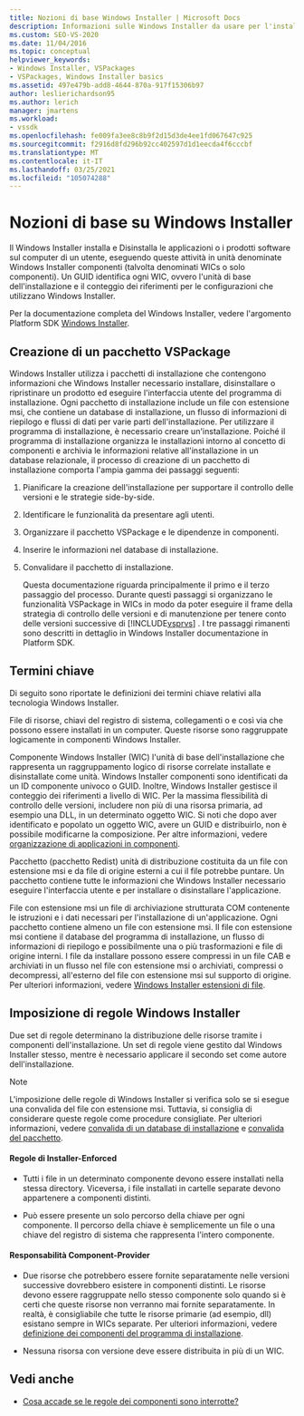 ```yaml
---
title: Nozioni di base Windows Installer | Microsoft Docs
description: Informazioni sulle Windows Installer da usare per l'installazione di un pacchetto VSPackage, inclusa l'organizzazione delle funzionalità VSPackage in componenti Windows Installer.
ms.custom: SEO-VS-2020
ms.date: 11/04/2016
ms.topic: conceptual
helpviewer_keywords:
- Windows Installer, VSPackages
- VSPackages, Windows Installer basics
ms.assetid: 497e479b-add8-4644-870a-917f15306b97
author: leslierichardson95
ms.author: lerich
manager: jmartens
ms.workload:
- vssdk
ms.openlocfilehash: fe009fa3ee8c8b9f2d15d3de4ee1fd067647c925
ms.sourcegitcommit: f2916d8fd296b92cc402597d1d1eecda4f6cccbf
ms.translationtype: MT
ms.contentlocale: it-IT
ms.lasthandoff: 03/25/2021
ms.locfileid: "105074288"
---
```

# <a name="windows-installer-basics"></a>Nozioni di base su Windows Installer
Il Windows Installer installa e Disinstalla le applicazioni o i prodotti software sul computer di un utente, eseguendo queste attività in unità denominate Windows Installer componenti (talvolta denominati WICs o solo componenti). Un GUID identifica ogni WIC, ovvero l'unità di base dell'installazione e il conteggio dei riferimenti per le configurazioni che utilizzano Windows Installer.

 Per la documentazione completa del Windows Installer, vedere l'argomento Platform SDK [Windows Installer](/previous-versions/2kt85ked(v=vs.120)).

## <a name="authoring-a-vspackage"></a>Creazione di un pacchetto VSPackage
 Windows Installer utilizza i pacchetti di installazione che contengono informazioni che Windows Installer necessario installare, disinstallare o ripristinare un prodotto ed eseguire l'interfaccia utente del programma di installazione. Ogni pacchetto di installazione include un file con estensione msi, che contiene un database di installazione, un flusso di informazioni di riepilogo e flussi di dati per varie parti dell'installazione. Per utilizzare il programma di installazione, è necessario creare un'installazione. Poiché il programma di installazione organizza le installazioni intorno al concetto di componenti e archivia le informazioni relative all'installazione in un database relazionale, il processo di creazione di un pacchetto di installazione comporta l'ampia gamma dei passaggi seguenti:

1. Pianificare la creazione dell'installazione per supportare il controllo delle versioni e le strategie side-by-side.

2. Identificare le funzionalità da presentare agli utenti.

3. Organizzare il pacchetto VSPackage e le dipendenze in componenti.

4. Inserire le informazioni nel database di installazione.

5. Convalidare il pacchetto di installazione.

   Questa documentazione riguarda principalmente il primo e il terzo passaggio del processo. Durante questi passaggi si organizzano le funzionalità VSPackage in WICs in modo da poter eseguire il frame della strategia di controllo delle versioni e di manutenzione per tenere conto delle versioni successive di [!INCLUDE[vsprvs](../../code-quality/includes/vsprvs_md.md)] . I tre passaggi rimanenti sono descritti in dettaglio in Windows Installer documentazione in Platform SDK.

## <a name="key-terms"></a>Termini chiave
 Di seguito sono riportate le definizioni dei termini chiave relativi alla tecnologia Windows Installer.

 File di risorse, chiavi del registro di sistema, collegamenti o e così via che possono essere installati in un computer. Queste risorse sono raggruppate logicamente in componenti Windows Installer.

 Componente Windows Installer (WIC) l'unità di base dell'installazione che rappresenta un raggruppamento logico di risorse correlate installate e disinstallate come unità. Windows Installer componenti sono identificati da un ID componente univoco o GUID. Inoltre, Windows Installer gestisce il conteggio dei riferimenti a livello di WIC. Per la massima flessibilità di controllo delle versioni, includere non più di una risorsa primaria, ad esempio una DLL, in un determinato oggetto WIC. Si noti che dopo aver identificato e popolato un oggetto WIC, avere un GUID e distribuirlo, non è possibile modificarne la composizione. Per altre informazioni, vedere [organizzazione di applicazioni in componenti](/windows/desktop/Msi/organizing-applications-into-components).

 Pacchetto (pacchetto Redist) unità di distribuzione costituita da un file con estensione msi e da file di origine esterni a cui il file potrebbe puntare. Un pacchetto contiene tutte le informazioni che Windows Installer necessario eseguire l'interfaccia utente e per installare o disinstallare l'applicazione.

 File con estensione msi un file di archiviazione strutturata COM contenente le istruzioni e i dati necessari per l'installazione di un'applicazione. Ogni pacchetto contiene almeno un file con estensione msi. Il file con estensione msi contiene il database del programma di installazione, un flusso di informazioni di riepilogo e possibilmente una o più trasformazioni e file di origine interni. I file da installare possono essere compressi in un file CAB e archiviati in un flusso nel file con estensione msi o archiviati, compressi o decompressi, all'esterno del file con estensione msi sul supporto di origine. Per ulteriori informazioni, vedere [Windows Installer estensioni di file](/windows/desktop/Msi/windows-installer-file-extensions).

## <a name="windows-installer-rules-enforcement"></a>Imposizione di regole Windows Installer
 Due set di regole determinano la distribuzione delle risorse tramite i componenti dell'installazione. Un set di regole viene gestito dal Windows Installer stesso, mentre è necessario applicare il secondo set come autore dell'installazione.

> [!NOTE]
> L'imposizione delle regole di Windows Installer si verifica solo se si esegue una convalida del file con estensione msi. Tuttavia, si consiglia di considerare queste regole come procedure consigliate. Per ulteriori informazioni, vedere [convalida di un database di installazione](/windows/desktop/Msi/validating-an-installation-database) e [convalida del pacchetto](/windows/desktop/Msi/package-validation).

#### <a name="installer-enforced-rules"></a>Regole di Installer-Enforced

- Tutti i file in un determinato componente devono essere installati nella stessa directory. Viceversa, i file installati in cartelle separate devono appartenere a componenti distinti.

- Può essere presente un solo percorso della chiave per ogni componente. Il percorso della chiave è semplicemente un file o una chiave del registro di sistema che rappresenta l'intero componente.

#### <a name="component-provider-responsibilities"></a>Responsabilità Component-Provider

- Due risorse che potrebbero essere fornite separatamente nelle versioni successive dovrebbero esistere in componenti distinti. Le risorse devono essere raggruppate nello stesso componente solo quando si è certi che queste risorse non verranno mai fornite separatamente. In realtà, è consigliabile che tutte le risorse primarie (ad esempio, dll) esistano sempre in WICs separate. Per ulteriori informazioni, vedere [definizione dei componenti del programma di installazione](/windows/desktop/Msi/defining-installer-components).

- Nessuna risorsa con versione deve essere distribuita in più di un WIC.

## <a name="see-also"></a>Vedi anche
- [Cosa accade se le regole dei componenti sono interrotte?](/windows/desktop/Msi/what-happens-if-the-component-rules-are-broken)
